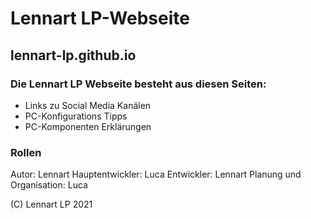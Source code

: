 # Lennart LP-Webseite
## lennart-lp.github.io

### Die Lennart LP Webseite besteht aus diesen Seiten:
* Links zu Social Media Kanälen
* PC-Konfigurations Tipps
* PC-Komponenten Erklärungen

### Rollen

Autor: Lennart
Hauptentwickler: Luca
Entwickler: Lennart
Planung und Organisation: Luca

(C) Lennart LP 2021
